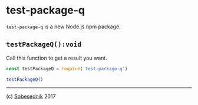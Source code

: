 # test-package-q

`test-package-q` is a new Node.js npm package.

## `testPackageQ():void`

Call this function to get a result you want.

```js
const testPackageQ = require('test-package-q')

testPackageQ()
```

---

(c) [Sobesednik][1] 2017

[1]: https://sobes.io

